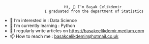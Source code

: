                                Hi, 👋 I’m Başak Çelikdemir  
                       I graduated from the department of Statistics
 
 -  👀 I’m interested in : Data Science
 -  🌱 I’m currently learning  : Python
 -  📝 I regularly write articles on https://basakcelikdemir.medium.com
 -  📫 How to reach me : basakcelikdemir@hotmail.co.uk
